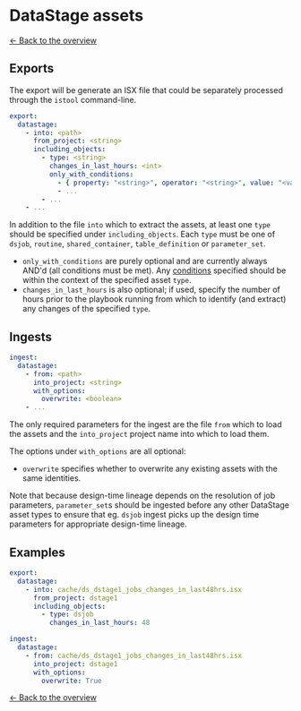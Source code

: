 # DataStage assets

[<- Back to the overview](../README.md)

## Exports

The export will be generate an ISX file that could be separately processed through the `istool` command-line.

```yml
export:
  datastage:
    - into: <path>
      from_project: <string>
      including_objects:
        - type: <string>
          changes_in_last_hours: <int>
          only_with_conditions:
            - { property: "<string>", operator: "<string>", value: "<value>" }
            - ...
        - ...
    - ...
```

In addition to the file `into` which to extract the assets, at least one `type` should be specified under `including_objects`. Each `type` must be one of `dsjob`, `routine`, `shared_container`, `table_definition` or `parameter_set`.

- `only_with_conditions` are purely optional and are currently always AND'd (all conditions must be met). Any [conditions](conditions.md) specified should be within the context of the specified asset `type`.
- `changes_in_last_hours` is also optional; if used, specify the number of hours prior to the playbook running from which to identify (and extract) any changes of the specified `type`.

## Ingests

```yml
ingest:
  datastage:
    - from: <path>
      into_project: <string>
      with_options:
        overwrite: <boolean>
    - ...
```

The only required parameters for the ingest are the file `from` which to load the assets and the `into_project` project name into which to load them.

The options under `with_options` are all optional:

- `overwrite` specifies whether to overwrite any existing assets with the same identities.

Note that because design-time lineage depends on the resolution of job parameters, `parameter_set`s should be ingested before any other DataStage asset types to ensure that eg. `dsjob` ingest picks up the design time parameters for appropriate design-time lineage.

## Examples

```yml
export:
  datastage:
    - into: cache/ds_dstage1_jobs_changes_in_last48hrs.isx
      from_project: dstage1
      including_objects:
        - type: dsjob
          changes_in_last_hours: 48

ingest:
  datastage:
    - from: cache/ds_dstage1_jobs_changes_in_last48hrs.isx
      into_project: dstage1
      with_options:
        overwrite: True
```

[<- Back to the overview](../README.md)
